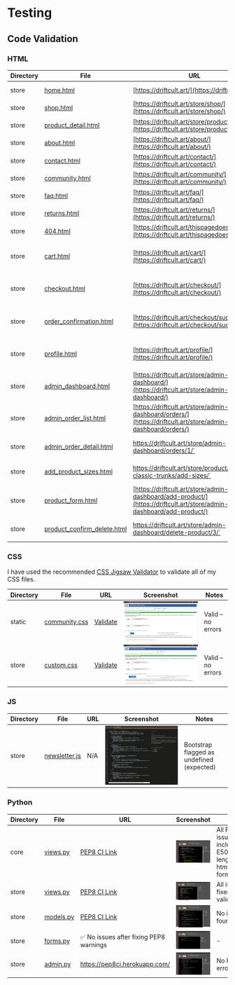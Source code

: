 # Testing

## Code Validation

### HTML

| Directory | File | URL | Screenshot | Notes |
| --- | --- | --- | --- | --- |
| store | [home.html](https://github.com/Maxcode0101/drift_cult/blob/main/store/templates/store/home.html) | [https://driftcult.art/](https://driftcult.art/) | ![screenshot](documentation/validation/html-store-home.png) | ✅ Validated |
| store | [shop.html](https://github.com/Maxcode0101/drift_cult/blob/main/store/templates/store/shop.html) | [https://driftcult.art/store/shop/](https://driftcult.art/store/shop/) | ![screenshot](documentation/validation/html-store-shop.png) | ✅ Validated |
| store | [product_detail.html](https://github.com/Maxcode0101/drift_cult/blob/main/store/templates/store/product_detail.html) | [https://driftcult.art/store/product/4/](https://driftcult.art/store/product/4/) | ![screenshot](documentation/validation/store-product_detail.png) | ✅ Validated |
| store | [about.html](https://github.com/Maxcode0101/drift_cult/blob/main/store/templates/store/about.html) | [https://driftcult.art/about/](https://driftcult.art/about/) | ![screenshot](documentation/validation/html-store-about.png) | ✅ Validated |
| store | [contact.html](https://github.com/Maxcode0101/drift_cult/blob/main/core/templates/core/contact.html) | [https://driftcult.art/contact/](https://driftcult.art/contact/) | ![screenshot](documentation/validation/html-core-contact.png) | ✅ Validated |
| store | [community.html](https://github.com/Maxcode0101/drift_cult/blob/main/store/templates/store/community.html) | [https://driftcult.art/community/](https://driftcult.art/community/) | ![screenshot](documentation/validation/html-store-community.png) | ✅ Validated |
| store | [faq.html](https://github.com/Maxcode0101/drift_cult/blob/main/core/templates/core/faq.html) | [https://driftcult.art/faq/](https://driftcult.art/faq/) | ![screenshot](documentation/validation/html-core-faq.png) | ✅ Validated |
| store | [returns.html](https://github.com/Maxcode0101/drift_cult/blob/main/core/templates/core/returns.html) | [https://driftcult.art/returns/](https://driftcult.art/returns/) | ![screenshot](documentation/validation/html-core-returns.png) | ✅ Validated |
| store | [404.html](https://github.com/Maxcode0101/drift_cult/blob/main/store/templates/404.html) | [https://driftcult.art/thispagedoesnotexist/](https://driftcult.art/thispagedoesnotexist/) | ![screenshot](documentation/validation/html-store-404.png) | ✅ Validated |
| store | [cart.html](https://github.com/Maxcode0101/drift_cult/blob/main/store/templates/store/cart.html) | [https://driftcult.art/cart/](https://driftcult.art/cart/) | ![screenshot](documentation/validation/html-store-cart.png) | Auth required. ✅ Validated |
| store | [checkout.html](https://github.com/Maxcode0101/drift_cult/blob/main/store/templates/store/checkout.html) | [https://driftcult.art/checkout/](https://driftcult.art/checkout/) | ![screenshot](documentation/validation/html-store-checkout.png) | Auth required. ✅ Validated |
| store | [order_confirmation.html](https://github.com/Maxcode0101/drift_cult/blob/main/store/templates/store/order_confirmation.html) | [https://driftcult.art/checkout/success/](https://driftcult.art/checkout/success/) | ![screenshot](documentation/validation/html-store-order_confirmation.png) | Auth required. ✅ Validated |
| store | [profile.html](https://github.com/Maxcode0101/drift_cult/blob/main/store/templates/store/profile.html) | [https://driftcult.art/profile/](https://driftcult.art/profile/) | ![screenshot](documentation/validation/html-store-profile.png) | Auth required. ✅ Validated |
| store | [admin_dashboard.html](https://github.com/Maxcode0101/drift_cult/blob/main/store/templates/store/admin_dashboard.html) | [https://driftcult.art/store/admin-dashboard/](https://driftcult.art/store/admin-dashboard/) | ![screenshot](documentation/validation/html-store-admin_dashboard.png) | Staff only. ✅ Validated |
| store | [admin_order_list.html](https://github.com/Maxcode0101/drift_cult/blob/main/store/templates/store/admin_order_list.html) | [https://driftcult.art/store/admin-dashboard/orders/](https://driftcult.art/store/admin-dashboard/orders/) | ![screenshot](documentation/validation/html-store-admin_order_list.png) | Staff only. ✅ Validated |
| store | [admin_order_detail.html](https://github.com/Maxcode0101/drift_cult/blob/main/store/templates/store/admin_order_detail.html) | https://driftcult.art/store/admin-dashboard/orders/1/` | ![screenshot](documentation/validation/html-store-admin_order_detail.png) | Staff only. ✅ Validated |
| store | [add_product_sizes.html](https://github.com/Maxcode0101/drift_cult/blob/main/store/templates/store/add_product_sizes.html) | https://driftcult.art/store/product/black-classic-trunks/add-sizes/` | ![screenshot](documentation/validation/html-store-add_product_sizes.png) | Staff only. ✅ Validated |
| store | [product_form.html](https://github.com/Maxcode0101/drift_cult/blob/main/store/templates/store/product_form.html) | [https://driftcult.art/store/admin-dashboard/add-product/](https://driftcult.art/store/admin-dashboard/add-product/) | ![screenshot](documentation/validation/html-store-product_form.png) | Staff only. ✅ Validated |
| store | [product_confirm_delete.html](https://github.com/Maxcode0101/drift_cult/blob/main/store/templates/store/product_confirm_delete.html) | https://driftcult.art/store/admin-dashboard/delete-product/3/` | ![screenshot](documentation/validation/html-store-product_confirm_delete.png) | Staff only. ✅ Validated |


### CSS

I have used the recommended [CSS Jigsaw Validator](https://jigsaw.w3.org/css-validator) to validate all of my CSS files.

| Directory | File | URL | Screenshot | Notes |
| --- | --- | --- | --- | --- |
| static | [community.css](https://github.com/Maxcode0101/drift_cult/blob/main/static/css/community.css) | [Validate](https://jigsaw.w3.org/css-validator/validator?uri=https://driftcult.art/static/css/community.css) | ![screenshot](documentation/validation/css-static-community.png) | Valid – no errors |
| store | [custom.css](https://github.com/Maxcode0101/drift_cult/blob/main/store/static/css/custom.css) | [Validate](https://jigsaw.w3.org/css-validator/validator?uri=https://driftcult.art/static/css/custom.css) | ![screenshot](documentation/validation/css-store-custom.png) | Valid – no errors |


### JS

| Directory | File | URL | Screenshot | Notes |
| --- | --- | --- | --- | --- |
| store | [newsletter.js](https://github.com/Maxcode0101/drift_cult/blob/main/store/static/js/newsletter.js) | N/A | ![screenshot](documentation/validation/js-store-newsletter.png) | Bootstrap flagged as undefined (expected) |


### Python

| Directory | File | URL | Screenshot | Notes |
| --- | --- | --- | --- | --- |
| core | [views.py](https://github.com/Maxcode0101/drift_cult/blob/main/core/views.py) | [PEP8 CI Link](https://pep8ci.herokuapp.com/https://raw.githubusercontent.com/Maxcode0101/drift_cult/main/core/views.py) | ![screenshot](documentation/validation/py-core-views.png) | All PEP8 issues fixed including E501 line lengths and html_message formatting |
| store | [views.py](https://github.com/Maxcode0101/drift_cult/blob/main/store/views.py) | [PEP8 CI Link](https://pep8ci.herokuapp.com/https://raw.githubusercontent.com/Maxcode0101/drift_cult/main/store/views.py) | ![screenshot](documentation/validation/py-store-views.png) | All issues fixed – clean validation |
| store | [models.py](https://github.com/Maxcode0101/drift_cult/blob/main/store/models.py) | [PEP8 CI Link](https://pep8ci.herokuapp.com/https://raw.githubusercontent.com/Maxcode0101/drift_cult/main/store/models.py) | ![screenshot](documentation/validation/py-store-models.png) | No issues found |
| store | [forms.py](https://github.com/Maxcode0101/drift_cult/blob/main/store/forms.py) | ✅ No issues after fixing PEP8 warnings | ![screenshot](documentation/validation/py-store-forms.png) | - |
| store | [admin.py](https://github.com/Maxcode0101/drift_cult/blob/main/store/admin.py) | https://pep8ci.herokuapp.com/ | ![screenshot](documentation/validation/pep8-store-admin.png) | No PEP8 errors |


